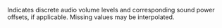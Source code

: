﻿Indicates discrete audio volume levels and corresponding sound power offsets, if applicable.  Missing values may be interpolated.
